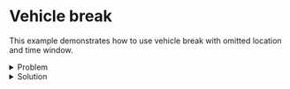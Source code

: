 # Vehicle break

This example demonstrates how to use vehicle break with omitted location and time window.

<details>
    <summary>Problem</summary><p>

```json
{{#include ../../../../../examples/json-pragmatic/data/basics/break.basic.problem.json}}
```

</p></details>

<details>
    <summary>Solution</summary><p>

```json
{{#include ../../../../../examples/json-pragmatic/data/basics/break.basic.solution.json}}
```

</p></details>
